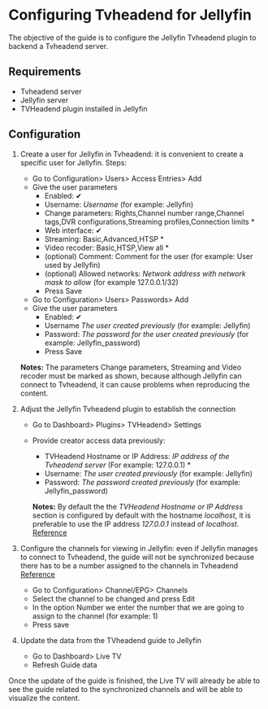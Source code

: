 # Configuring Tvheadend for Jellyfin

The objective of the guide is to configure the Jellyfin Tvheadend plugin to backend a Tvheadend server.

## Requirements

* Tvheadend server
* Jellyfin server
* TVHeadend plugin installed in Jellyfin

## Configuration

1. Create a user for Jellyfin in Tvheadend: it is convenient to create a specific user for Jellyfin. Steps:
    * Go to Configuration> Users> Access Entries> Add
    * Give the user parameters
        * Enabled: ✔
        * Username: *Username* (for example: Jellyfin)
        * Change parameters: Rights,Channel number range,Channel tags,DVR configurations,Streaming profiles,Connection limits *
        * Web interface: ✔
        * Streaming: Basic,Advanced,HTSP *
        * Video recoder: Basic,HTSP,View all *
        * (optional) Comment: Comment for the user (for example: User used by Jellyfin)
        * (optional) Allowed networks: *Network address with network mask to allow* (for example 127.0.0.1/32)
        * Press Save
    * Go to Configuration> Users> Passwords> Add
    * Give the user parameters
        * Enabled: ✔
        * Username *The user created previously* (for example: Jellyfin)
        * Password: *The password for the user created previously* (for example: Jellyfin_password)
        * Press Save

    **Notes:** The parameters Change parameters, Streaming and Video recoder must be marked as shown, because although Jellyfin can connect to Tvheadend, it can cause problems when reproducing the content.

2. Adjust the Jellyfin Tvheadend plugin to establish the connection
    * Go to Dashboard> Plugins> TVHeadend> Settings
    * Provide creator access data previously:
        * TVHeadend Hostname or IP Address: *IP address of the Tvheadend server* (For example: 127.0.0.1) *
        * Username: *The user created previously* (for example: Jellyfin)
        * Password: *The password created previously* (for example: Jellyfin_password)
      
      **Notes:** By default the the *TVHeadend Hostname or IP Address* section is configured by default with the hostname *localhost*, it is preferable to use the IP address *127.0.0.1* instead of *localhost*. [Reference](https://emby.media/community/index.php?/topic/55768-tv-headend-plugin-where-does-it-store-data/)
      
3. Configure the channels for viewing in Jellyfin: even if Jellyfin manages to connect to Tvheadend, the guide will not be synchronized because there has to be a number assigned to the channels in Tvheadend [Reference](https://emby.media/community/index.php?/topic/64583-no-channels-with-tvheadend-plugin/#ipboard_body)
    * Go to Configuration> Channel/EPG> Channels
    * Select the channel to be changed and press Edit
    * In the option Number we enter the number that we are going to assign to the channel (for example: 1)
    * Press save

4. Update the data from the TVheadend guide to Jellyfin
    * Go to Dashboard> Live TV
    * Refresh Guide data
    
Once the update of the guide is finished, the Live TV will already be able to see the guide related to the synchronized channels and will be able to visualize the content.
